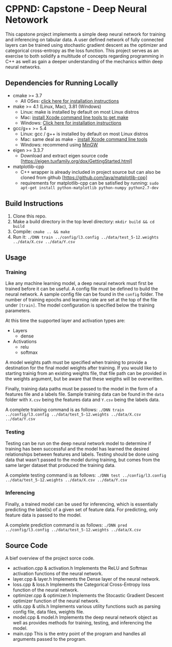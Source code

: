 # CPPND: Capstone - Deep Neural Netowork

This capstone project implements a simple deep neural network for training and inferencing on tabular data. A user defined network of fully connected layers can be trained using stochastic gradient descent as the optimizer and categorical cross-entropy as the loss function. This project serves as an exercise to both solidify a multitude of concepts regarding programming in C++ as well as gain a deeper understanding of the mechanics within deep neural networks.

## Dependencies for Running Locally

- cmake >= 3.7
  - All OSes: [click here for installation instructions](https://cmake.org/install/)
- make >= 4.1 (Linux, Mac), 3.81 (Windows)
  - Linux: make is installed by default on most Linux distros
  - Mac: [install Xcode command line tools to get make](https://developer.apple.com/xcode/features/)
  - Windows: [Click here for installation instructions](http://gnuwin32.sourceforge.net/packages/make.htm)
- gcc/g++ >= 5.4
  - Linux: gcc / g++ is installed by default on most Linux distros
  - Mac: same deal as make - [install Xcode command line tools](https://developer.apple.com/xcode/features/)
  - Windows: recommend using [MinGW](http://www.mingw.org/)
- eigen >= 3.3.7
  - Download and extract eigen source code [https://eigen.tuxfamily.org/dox/GettingStarted.html]
- matplotlib-cpp
  - C++ wrapper is already included in project source but can also be cloned from github [https://github.com/lava/matplotlib-cpp]
  - requirements for matplotlib-cpp can be satisfied by running: `sudo apt-get install python-matplotlib python-numpy python2.7-dev`

## Build Instructions

1. Clone this repo.
2. Make a build directory in the top level directory: `mkdir build && cd build`
3. Compile: `cmake .. && make`
4. Run it: `./DNN train ../config/l3.config ../data/test_5-12.weights ../data/X.csv ../data/Y.csv`

## Usage

### Training

Like any machine learning model, a deep neural network must first be trained before it can be useful. A config file must be defined to build the neural network. A sample config file can be found in the `config` folder. The number of training epochs and learning rate are set at the top of the file under `[train]`. The model configuration is specified below the training parameters.

At this time the supported layer and activation types are:

- Layers
  - dense
- Activations
  - relu
  - softmax

A model weights path must be specified when training to provide a destination for the final model weights after training. If you would like to starting trainig from an existing weights file, that file path can be provided in the weights argument, but be aware that these weigths will be overwritten.

Finally, training data paths must be passed to the model in the form of a features file and a labels file. Sample training data can be found in the `data` folder with `X.csv` being the features data and `Y.csv` being the labels data.

A complete training command is as follows:
`./DNN train ../config/l3.config ../data/test_5-12.weights ../data/X.csv ../data/Y.csv`

### Testing

Testing can be run on the deep neural network model to determine if training has been successful and the model has learned the desired relationships between features and labels. Testing should be done using data that wasn't passed to the model during training, but comes from the same larger dataset that produced the training data.

A complete testing command is as follows:
`./DNN test ../config/l3.config ../data/test_5-12.weights ../data/X.csv ../data/Y.csv`

### Inferencing

Finally, a trained model can be used for inferencing, which is essentially predicting the label(s) of a given set of feature data. For predicting, only feature data is passed to the model.

A complete prediction command is as follows:
`./DNN pred ../config/l3.config ../data/test_5-12.weights ../data/X.csv`

## Source Code

A bief overview of the project sorce code.

- activation.cpp & activation.h
  Implements the ReLU and Softmax activation functions of the neural network.
- layer.cpp & layer.h
  Implements the Dense layer of the neural network.
- loss.cpp & loss.h
  Implements the Categorical Cross-Entropy loss function of the neural network.
- optimizer.cpp & optimizer.h
  Implements the Stocastic Gradient Descent optimizer function of the neural network.
- utils.cpp & utils.h
  Implements various utility functions such as parsing config file, data files, weights file.
- model.cpp & model.h
  Implements the deep neural network object as well as provides methods for training, testing, and inferencing the model.
- main.cpp
  This is the entry point of the program and handles all arguments passed to the program.
